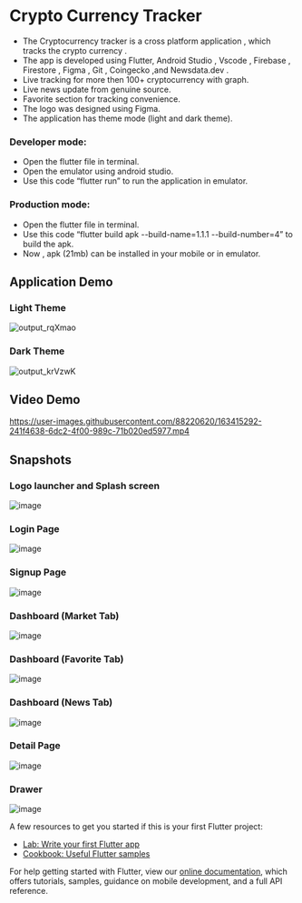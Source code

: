 # Crypto Currency Tracker 
- The Cryptocurrency tracker is a cross platform application , which tracks the crypto currency . 
- The app is developed using Flutter, Android Studio , Vscode , Firebase , Firestore , Figma , Git , Coingecko ,and  Newsdata.dev .
- Live tracking for more then 100+ cryptocurrency with graph.
- Live news update from genuine source. 
- Favorite section for tracking convenience.
- The logo was designed using Figma.
- The application has theme mode (light and dark theme).

### Developer mode:
- Open the flutter file in terminal.
- Open the emulator using android studio.
- Use this code “flutter run” to run the application in emulator.

### Production mode:
- Open the flutter file in terminal.
- Use this code “flutter build apk --build-name=1.1.1  --build-number=4” to build the apk. 
- Now , apk (21mb) can be installed in your mobile or in emulator. 

## Application Demo

### Light Theme
![output_rqXmao](https://user-images.githubusercontent.com/88220620/163412955-e9e2b39e-24b5-449f-b3b9-0fa3868a0a9a.gif)
### Dark Theme
![output_krVzwK](https://user-images.githubusercontent.com/88220620/163412983-6bcc9978-e2d1-49fd-9b46-a3ce952ad407.gif)

## Video Demo 
https://user-images.githubusercontent.com/88220620/163415292-241f4638-6dc2-4f00-989c-71b020ed5977.mp4

## Snapshots
### Logo launcher and Splash screen 
![image](https://user-images.githubusercontent.com/88220620/163413471-369feb7b-49a0-46c5-895d-6883a4c2b3e3.png)
### Login Page
![image](https://user-images.githubusercontent.com/88220620/163413519-d356dd49-911e-4690-ba7b-87613cfeb440.png)
### Signup Page
![image](https://user-images.githubusercontent.com/88220620/163413672-880755ba-38c8-463d-bd05-c8a656f41d36.png)
### Dashboard (Market Tab)
![image](https://user-images.githubusercontent.com/88220620/163413767-5f596750-fd8c-4c0f-8b30-97814ae834df.png)
### Dashboard (Favorite Tab)
![image](https://user-images.githubusercontent.com/88220620/163413839-c27c82e0-f4bd-41c5-9106-15c0011b7b43.png)
### Dashboard (News Tab)
![image](https://user-images.githubusercontent.com/88220620/163413868-ea859219-5ea3-4055-95c4-5234183f664f.png)
### Detail Page 
![image](https://user-images.githubusercontent.com/88220620/163414001-e9f0f5cf-3fcb-46f1-b942-c76fb97f1f21.png)
### Drawer
![image](https://user-images.githubusercontent.com/88220620/163414080-0b8dcb1f-a953-4656-bd8d-62dadf15311e.png)







A few resources to get you started if this is your first Flutter project:

- [Lab: Write your first Flutter app](https://flutter.dev/docs/get-started/codelab)
- [Cookbook: Useful Flutter samples](https://flutter.dev/docs/cookbook)

For help getting started with Flutter, view our
[online documentation](https://flutter.dev/docs), which offers tutorials,
samples, guidance on mobile development, and a full API reference.
